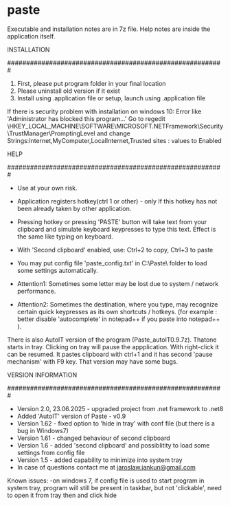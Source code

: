# paste
Executable and installation notes are in 7z file. Help notes are inside the application itself.

INSTALLATION

#########################################################

1) First, please put program folder in your final location
2) Please uninstall old version if it exist
3) Install using .application file or setup, launch using .application file

If there is security problem with installation on windows 10:
Error like 'Administrator has blocked this program...'
Go to regedit \HKEY_LOCAL_MACHINE\SOFTWARE\MICROSOFT\.NETFramework\Security\TrustManager\PromptingLevel 
and change Strings:Internet,MyComputer,LocalInternet,Trusted sites : values to Enabled

HELP

#########################################################

- Use at your own risk.
- Application registers hotkey(ctrl  1 or other) - only If this hotkey has not been already taken by other application. 
- Pressing hotkey or pressing 'PASTE' button will take text from your clipboard and simulate keyboard keypresses to type this text. Effect is the same like typing on keyboard. 
- With 'Second clipboard' enabled, use: Ctrl+2 to copy, Ctrl+3 to paste 
- You may put config file 'paste_config.txt' in C:\Paste\ folder to load some settings automatically.

- Attention1: Sometimes some letter may be lost due to system / network performance. 
- Attention2: Sometimes the destination, where you type, may recognize certain quick keypresses as its own shortcuts / hotkeys. (for example : better disable 'autocomplete' in notepad++ if you paste into notepad++ ). 

There is also AutoIT version of the program (Paste_autoIT0.9.7z). Thatone starts in tray. Clicking on tray will pause the appplication. With right-click it can be resumed. It pastes clipboard with ctrl+1 and it has second 'pause mechanism' with F9 key. That version may have some bugs.

VERSION INFORMATION

#########################################################
- Version 2.0, 23.06.2025 - upgraded project from .net framework to .net8
- Added 'AutoIT' version  of Paste - v0.9
- Version 1.62 - fixed option to 'hide in tray' with conf file (but there is a bug in Windows7)
- Version 1.61 - changed behaviour of second clipboard
- Version 1.6 - added 'second clipboard' and possiblitity to load some settings from config file
- Version 1.5 - added capability to minimize into system tray
- In case of questions contact me at jaroslaw.jankun@gmail.com

Known issues: 
-on windows 7, if config file is used to start program in system tray, program will still be present in taskbar, but not 'clickable', need to open it from tray then and click hide

